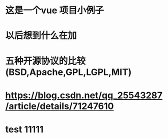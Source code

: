 # 这是一个vue 项目小例子

# 以后想到什么在加

# 五种开源协议的比较(BSD,Apache,GPL,LGPL,MIT) 
# https://blog.csdn.net/qq_25543287/article/details/71247610
# test 11111